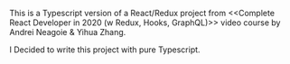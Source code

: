 This is a Typescript version of a React/Redux project from <<Complete React Developer in 2020 (w Redux, Hooks, GraphQL)>> video course by Andrei Neagoie & Yihua Zhang.

I Decided to write this project with pure Typescript.
